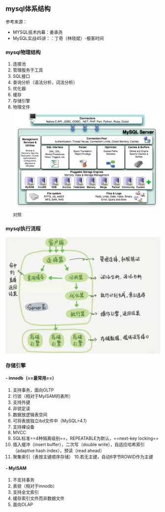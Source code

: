 ## mysql体系结构
参考来源：
- MYSQL技术内幕：姜承尧
- MySQL实战45讲：：丁奇（林晓斌）-极客时间
### mysql物理结构
1. 连接池
1. 管理服务于工具
1. SQL接口
1. 查询分析（语法分析，词法分析）
1. 优化器
1. 缓存
1. 存储引擎
1. 物理文件
![姜承尧-mysql物理结构](https://github.com/ermaot/notes/blob/master/mysql/005mysql%E4%BD%93%E7%B3%BB%E6%9E%B6%E6%9E%84/pic/mysql%E4%BD%93%E7%B3%BB%E7%BB%93%E6%9E%841.png)
对照
### mysql执行流程
![丁奇-mysql结果与执行流程](https://github.com/ermaot/notes/blob/master/mysql/005mysql%E4%BD%93%E7%B3%BB%E6%9E%B6%E6%9E%84/pic/mysql%E4%BD%93%E7%B3%BB%E7%BB%93%E6%9E%842.jpg)
### 存储引擎
#### - innodb（==最常用==）
1. 支持事务，面向OLTP
1. 行锁（相对于MyISAM的表所）
1. 支持外键
2. 非锁定读
3. 数据放逻辑表空间
4. 可将表放独立ibd文件中（MySQL>4.1）
5. 支持裸设备
6. MVCC
7. SQL标准==4种隔离级别==，REPEATABLE为默认，==next-key locking==
8. 插入缓冲（insert buffer），二次写（double write），自适应哈希索引（adaptive hash index），预读（read ahead）
9. 聚集索引（表按主键顺序存储）
10.若无主键，自动6字节ROWID作为主键
#### - MyISAM
1. 不支持事务
1. 表锁（相对于innodb）
1. 支持全文索引
1. 缓存索引文件而非数据文件
1. 面向OLAP